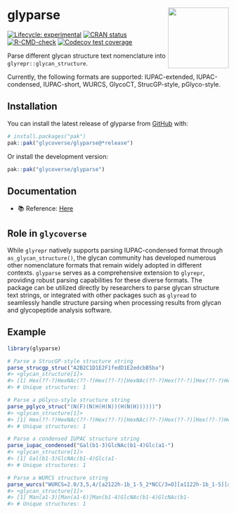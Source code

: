 
<!-- README.md is generated from README.Rmd. Please edit that file -->

# glyparse <a href="https://glycoverse.github.io/glyparse/"><img src="man/figures/logo.png" align="right" height="138" /></a>

<!-- badges: start -->

[![Lifecycle:
experimental](https://img.shields.io/badge/lifecycle-experimental-orange.svg)](https://lifecycle.r-lib.org/articles/stages.html#experimental)
[![CRAN
status](https://www.r-pkg.org/badges/version/glyparse)](https://CRAN.R-project.org/package=glyparse)
[![R-CMD-check](https://github.com/glycoverse/glyparse/actions/workflows/R-CMD-check.yaml/badge.svg)](https://github.com/glycoverse/glyparse/actions/workflows/R-CMD-check.yaml)
[![Codecov test
coverage](https://codecov.io/gh/glycoverse/glyparse/graph/badge.svg)](https://app.codecov.io/gh/glycoverse/glyparse)
<!-- badges: end -->

Parse different glycan structure text nomenclature into
`glyrepr::glycan_structure`.

Currently, the following formats are supported: IUPAC-extended,
IUPAC-condensed, IUPAC-short, WURCS, GlycoCT, StrucGP-style,
pGlyco-style.

## Installation

You can install the latest release of glyparse from
[GitHub](https://github.com/) with:

``` r
# install.packages("pak")
pak::pak("glycoverse/glyparse@*release")
```

Or install the development version:

``` r
pak::pak("glycoverse/glyparse")
```

## Documentation

-   📚 Reference:
    [Here](https://glycoverse.github.io/glyparse/reference/index.html)

## Role in `glycoverse`

While `glyrepr` natively supports parsing IUPAC-condensed format through
`as_glycan_structure()`, the glycan community has developed numerous
other nomenclature formats that remain widely adopted in different
contexts. `glyparse` serves as a comprehensive extension to `glyrepr`,
providing robust parsing capabilities for these diverse formats. The
package can be utilized directly by researchers to parse glycan
structure text strings, or integrated with other packages such as
`glyread` to seamlessly handle structure parsing when processing results
from glycan and glycopeptide analysis software.

## Example

``` r
library(glyparse)
```

``` r
# Parse a StrucGP-style structure string
parse_strucgp_struc("A2B2C1D1E2F1fedD1E2edcbB5ba")
#> <glycan_structure[1]>
#> [1] Hex(??-?)HexNAc(??-?)Hex(??-?)[HexNAc(??-?)Hex(??-?)]Hex(??-?)HexNAc(??-?)[dHex(??-?)]HexNAc(??-
#> # Unique structures: 1
```

``` r
# Parse a pGlyco-style structure string
parse_pglyco_struc("(N(F)(N(H(H(N))(H(N(H))))))")
#> <glycan_structure[1]>
#> [1] Hex(??-?)HexNAc(??-?)Hex(??-?)[HexNAc(??-?)Hex(??-?)]Hex(??-?)HexNAc(??-?)[dHex(??-?)]HexNAc(??-
#> # Unique structures: 1
```

``` r
# Parse a condensed IUPAC structure string
parse_iupac_condensed("Gal(b1-3)GlcNAc(b1-4)Glc(a1-")
#> <glycan_structure[1]>
#> [1] Gal(b1-3)GlcNAc(b1-4)Glc(a1-
#> # Unique structures: 1
```

``` r
# Parse a WURCS structure string
parse_wurcs("WURCS=2.0/3,5,4/[a2122h-1b_1-5_2*NCC/3=O][a1122h-1b_1-5][a1122h-1a_1-5]/1-1-2-3-3/a4-b1_b4-c1_c3-d1_c6-e1")
#> <glycan_structure[1]>
#> [1] Man(a1-3)[Man(a1-6)]Man(b1-4)GlcNAc(b1-4)GlcNAc(b1-
#> # Unique structures: 1
```
